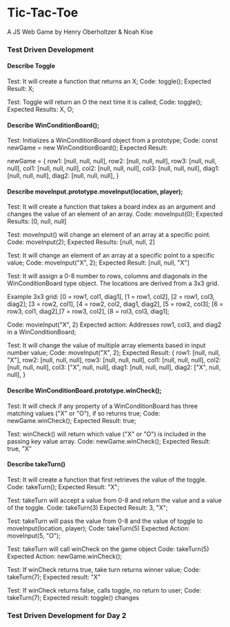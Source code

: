 # Tic-Tac-Toe

A JS Web Game by Henry Oberholtzer & Noah Kise

### Test Driven Development

#### Describe Toggle

Test: It will create a function that returns an X;
Code: toggle();
Expected Result: X;

Test: Toggle will return an O the next time it is called;
Code: toggle();
Expected Results: X, O;

#### Describe WinConditionBoard();

Test: Initializes a WinConditionBoard object from a prototype;
Code: const newGame = new WinConditionBoard();
Expected Result: 

newGame = {
    row1: [null, null, null],
    row2: [null, null, null],
    row3: [null, null, null],
    col1: [null, null, null],
    col2: [null, null, null],
    col3: [null, null, null],
    diag1: [null, null, null],
    diag2: [null, null, null],
}

#### Describe moveInput.prototype.moveInput(location, player);

Test: It will create a function that takes a board index as an argument and changes the value of an element of an array.
Code: moveInput(0);
Expected Results: [0, null, null]

Test: moveInput() will change an element of an array at a specific point.
Code: moveInput(2);
Expected Results: [null, null, 2]

Test: It will change an element of an array at a specific point to a specific value;
Code: moveInput("X", 2);
Expected Result: [null, null, "X"]

Test: It will assign a 0-8 number to rows, columns and diagonals in the WinConditionBoard type object. The locations are derived from a 3x3 grid.

Example 3x3 grid:
[0 = row1, col1, diag1], [1 = row1, col2], [2 = row1, col3, diag2];
[3 = row2, col1], [4 = row2, col2, diag1, diag2], [5 = row2, col3];
[6 = row3, col1, diag2],[7 = row3, col2], [8 = rol3, col3, diag1];

Code: movieInput("X", 2)
Expected action: Addresses row1, col3, and diag2 in a WinConditionBoard;

Test: It will change the value of multiple array elements based in input number value;
Code: moveInput("X", 2);
Expected Result: {
    row1: [null, null, "X"],
    row2: [null, null, null],
    row3: [null, null, null],
    col1: [null, null, null],
    col2: [null, null, null],
    col3: ["X", null, null],
    diag1: [null, null, null],
    diag2: ["X", null, null],
}

#### Describe WinConditionBoard.prototype.winCheck();

Test: It will check if any property of a WinConditionBoard has three matching values ("X" or "O"), if so returns true;
Code: newGame.winCheck();
Expected Result: true;

Test: winCheck() will return which value ("X" or "O") is included in the passing key value array.
Code: newGame.winCheck();
Expected Result: true, "X"

#### Describe takeTurn()

Test: It will create a function that first retrieves the value of the toggle.
Code: takeTurn();
Expected Result: "X";

Test: takeTurn will accept a value from 0-8 and return the value and a value of the toggle.
Code: takeTurn(3)
Expected Result: 3, "X";

Test: takeTurn will pass the value from 0-8 and the value of toggle to moveInput(location, player);
Code: takeTurn(5)
Expected Action: moveInput(5, "O");

Test: takeTurn will call winCheck on the game object
Code: takeTurn(5)
Expected Action: newGame.winCheck();

Test: If winCheck returns true, take turn returns winner value;
Code: takeTurn(7);
Expected result: "X"

Test: If winCheck returns false, calls toggle, no return to user;
Code: takeTurn(7);
Expected result: toggle() changes

### Test Driven Development for Day 2

